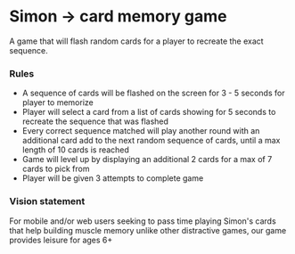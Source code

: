 # Simon -> card memory game

A game that will flash random cards for a player to recreate the exact sequence.

### Rules

- A sequence of cards will be flashed on the screen for 3 - 5 seconds for player to memorize 
- Player will select a card from a list of cards showing for 5 seconds to recreate the sequence that was flashed
- Every correct sequence matched will play another round with an additional card add to the next random sequence of cards, until a max length of 10 cards is reached
- Game will level up by displaying an additional 2 cards for a max of 7 cards to pick from
- Player will be given 3 attempts to complete game

### Vision statement

For mobile and/or web users seeking to pass time playing Simon's cards that help building muscle memory unlike other distractive games, our game provides leisure for ages 6+